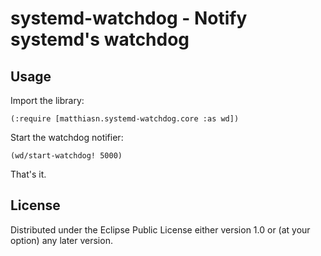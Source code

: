 # systemd-watchdog - Notify systemd's watchdog

## Usage

Import the library:

    (:require [matthiasn.systemd-watchdog.core :as wd])

Start the watchdog notifier:

    (wd/start-watchdog! 5000)

That's it.


## License

Distributed under the Eclipse Public License either version 1.0 or (at your option) any later version.
